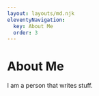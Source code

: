 ```yaml
---
layout: layouts/md.njk
eleventyNavigation:
  key: About Me
  order: 3
---
```

# About Me

I am a person that writes stuff.

